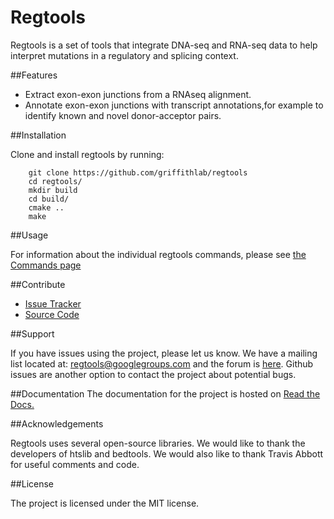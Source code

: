 # Regtools

Regtools is a set of tools that integrate DNA-seq and RNA-seq data to help interpret mutations in a regulatory and splicing context.

##Features

- Extract exon-exon junctions from a RNAseq alignment.
- Annotate exon-exon junctions with transcript annotations,for example to identify known and novel donor-acceptor pairs.

##Installation

Clone and install regtools by running:
```
    git clone https://github.com/griffithlab/regtools
    cd regtools/
    mkdir build
    cd build/
    cmake ..
    make
```

##Usage

For information about the individual regtools commands, please see [the Commands page](commands/commands.md)

##Contribute

- [Issue Tracker](https://github.com/griffithlab/regtools/issues)
- [Source Code](https://github.com/griffithlab/regtools)

##Support

If you have issues using the project, please let us know.
We have a mailing list located at: [regtools@googlegroups.com](mailto:regtools@googlegroups.com)
and the forum is [here](https://groups.google.com/forum/#!forum/regtools).
Github issues are another option to contact the project about
potential bugs.

##Documentation
The documentation for the project is hosted on
[Read the Docs.](https://regtools.readthedocs.org/en/latest/)

##Acknowledgements

Regtools uses several open-source libraries. We would like to thank the
developers of htslib and bedtools. We would also like to thank Travis Abbott for
useful comments and code.

##License

The project is licensed under the MIT license.
